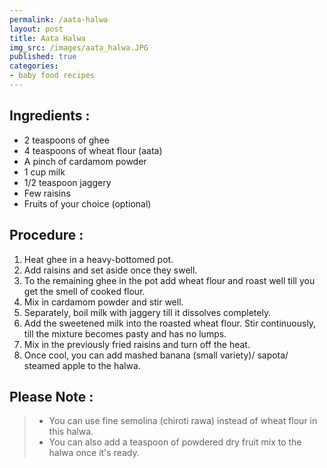 ```yaml
---
permalink: /aata-halwa
layout: post
title: Aata Halwa
img_src: /images/aata_halwa.JPG
published: true
categories:
- baby food recipes
---
```


<div class="blog-content">
<h2>Ingredients :</h2>
<ul>
<li>2 teaspoons of ghee</li>
<li>4 teaspoons of wheat flour (aata)</li>
<li>A pinch of cardamom powder</li>
<li>1 cup milk</li>
<li>1/2 teaspoon jaggery</li>
<li>Few raisins</li>
<li>Fruits of your choice (optional)</li>
</ul>

<h2>Procedure :</h2>
<ol>
<li>Heat ghee in a heavy-bottomed pot.</li>
<li>Add raisins and set aside once they swell.</li>
<li>To the remaining ghee in the pot add wheat flour and roast well till you get the smell of cooked flour.  </li>
<li>Mix in cardamom powder and stir well.</li>
<li>Separately, boil milk with jaggery till it dissolves completely.  </li>
<li>Add the sweetened milk into the roasted wheat flour. Stir continuously, till the mixture becomes pasty and has no lumps.</li>
<li>Mix in the previously fried raisins and turn off the heat.</li>
<li>Once cool, you can add mashed banana (small variety)/ sapota/ steamed apple to the halwa.</li>
</ol>

<h2>Please Note :</h2>
<blockquote>
<ul>
<li>You can use fine semolina (chiroti rawa) instead of wheat flour in this halwa.</li>
<li>You can also add a teaspoon of powdered dry fruit mix to the halwa once it's ready. </li>
</ul>
</blockquote>
</div>


